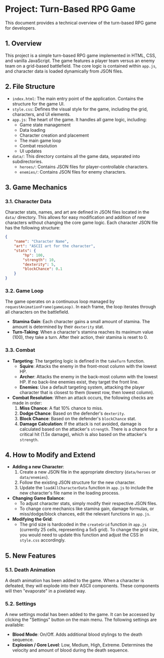 # Project: Turn-Based RPG Game

This document provides a technical overview of the turn-based RPG game for developers.

## 1. Overview

This project is a simple turn-based RPG game implemented in HTML, CSS, and vanilla JavaScript. The game features a player team versus an enemy team on a grid-based battlefield. The core logic is contained within `app.js`, and character data is loaded dynamically from JSON files.

## 2. File Structure

- `index.html`: The main entry point of the application. Contains the structure for the game UI.
- `style.css`: Defines the visual style for the game, including the grid, characters, and UI elements.
- `app.js`: The heart of the game. It handles all game logic, including:
    - Game state management
    - Data loading
    - Character creation and placement
    - The main game loop
    - Combat resolution
    - UI updates
- `data/`: This directory contains all the game data, separated into subdirectories.
    - `heroes/`: Contains JSON files for player-controllable characters.
    - `enemies/`: Contains JSON files for enemy characters.

## 3. Game Mechanics

### 3.1. Character Data

Character stats, names, and art are defined in JSON files located in the `data/` directory. This allows for easy modification and addition of new characters without changing the core game logic. Each character JSON file has the following structure:

```json
{
    "name": "Character Name",
    "art": "ASCII art for the character",
    "stats": {
        "hp": 100,
        "strength": 10,
        "dexterity": 5,
        "blockChance": 0.1
    }
}
```

### 3.2. Game Loop

The game operates on a continuous loop managed by `requestAnimationFrame(gameLoop)`. In each frame, the loop iterates through all characters on the battlefield.

- **Stamina Gain**: Each character gains a small amount of stamina. The amount is determined by their `dexterity` stat.
- **Turn-Taking**: When a character's stamina reaches its maximum value (100), they take a turn. After their action, their stamina is reset to 0.

### 3.3. Combat

- **Targeting**: The targeting logic is defined in the `takeTurn` function.
    - **Squire**: Attacks the enemy in the front-most column with the lowest HP.
    - **Archer**: Attacks the enemy in the back-most column with the lowest HP. If no back-line enemies exist, they target the front line.
    - **Enemies**: Use a default targeting system, attacking the player character that is closest to them (lowest row, then lowest column).
- **Combat Resolution**: When an attack occurs, the following checks are made in order:
    1.  **Miss Chance**: A flat 10% chance to miss.
    2.  **Dodge Chance**: Based on the defender's `dexterity`.
    3.  **Block Chance**: Based on the defender's `blockChance` stat.
    4.  **Damage Calculation**: If the attack is not avoided, damage is calculated based on the attacker's `strength`. There is a chance for a critical hit (1.5x damage), which is also based on the attacker's `strength`.

## 4. How to Modify and Extend

- **Adding a new Character**:
    1.  Create a new JSON file in the appropriate directory (`data/heroes` or `data/enemies`).
    2.  Follow the existing JSON structure for the new character.
    3.  Update the `loadAllCharacterData` function in `app.js` to include the new character's file name in the loading process.
- **Changing Game Balance**:
    - To adjust character stats, simply modify their respective JSON files.
    - To change core mechanics like stamina gain, damage formulas, or miss/dodge/block chances, edit the relevant functions in `app.js`.
- **Modifying the Grid**:
    - The grid size is hardcoded in the `createGrid` function in `app.js` (currently 25 cells, representing a 5x5 grid). To change the grid size, you would need to update this function and adjust the CSS in `style.css` accordingly.

## 5. New Features

### 5.1. Death Animation

A death animation has been added to the game. When a character is defeated, they will explode into their ASCII components. These components will then "evaporate" in a pixelated way.

### 5.2. Settings

A new settings modal has been added to the game. It can be accessed by clicking the "Settings" button on the main menu. The following settings are available:

-   **Blood Mode**: On/Off. Adds additional blood stylings to the death sequence.
-   **Explosion / Gore Level**: Low, Medium, High, Extreme. Determines the velocity and amount of blood during the death sequence.
